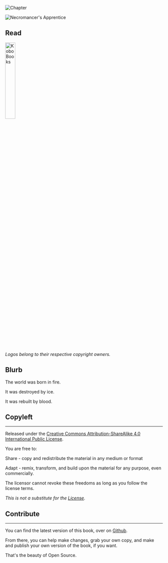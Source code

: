 ![Chapter](https://img.shields.io/badge/Chapter-15-brightgreen.svg)

![Necromancer's Apprentice](https://cdn.rawgit.com/shakna-israel/NecromancersApprentice/master/docs/img/frontCover.jpg)

## Read

<a href="http://store.kobobooks.com/en-US/ebook/necromancer-s-apprentice" target="_blank"><img src="https://i.imgur.com/Xpk99ZH.png" alt="KoboBooks" width="25%"></a>

*Logos belong to their respective copyright owners.*

## Blurb
The world was born in fire.

It was destroyed by ice.

It was rebuilt by blood.

## Copyleft
----

Released under the [Creative Commons Attribution-ShareAlike 4.0 International Public License](https://creativecommons.org/licenses/by-sa/4.0/legalcode).

You are free to:

Share - copy and redistribute the material in any medium or format

Adapt - remix, transform, and build upon the material for any purpose, even commercially.

The licensor cannot revoke these freedoms as long as you follow the license terms.

*This is not a substitute for the [License](https://creativecommons.org/licenses/by-sa/4.0/legalcode).*

## Contribute
----

You can find the latest version of this book, over on [Github](https://github.com/shakna-israel/NecromancersApprentice).

From there, you can help make changes, grab your own copy, and make and publish your own version of the book, if you want.

That's the beauty of Open Source.

